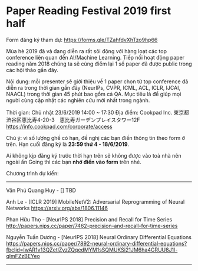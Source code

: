 # Paper Reading Festival 2019 first half

Form đăng ký tham dự: https://forms.gle/TZahfdvXhTzo9hp66

Mùa hè 2019 đã và đang diễn ra rất sôi động với hàng loạt các top conference liên quan đến AI/Machine Learning. Tiếp nối hoạt động paper reading năm 2018 chúng ta sẽ cùng điểm lại 1 số paper đã được public trong các hội thảo gần đây.

Nội dung: mỗi presenter sẽ giới thiệu về 1 paper chọn từ top conference đã diễn ra trong thời gian gần đây (NeurIPs, CVPR, ICML, ACL, ICLR, IJCAI, NAACL) trong thời gian 45 phút bao gồm cả QA. Mục tiêu là để giúp mọi người cùng cập nhật các nghiên cứu mới nhất trong ngành.

Thời gian: Chủ nhật 23/6/2019 14:00 ~ 17:30
Địa điểm: Cookpad Inc.
東京都渋谷区恵比寿4-20-3　恵比寿ガーデンプレイスタワー12F
https://info.cookpad.com/corporate/access

Chú ý: vì số lượng ghế có hạn, đề nghị các bạn điền thông tin theo form ở trên. Hạn cuối đăng ký là **23:59 thứ 4 - 18/6/2019**.

Ai không kịp đăng ký trước thời hạn trên sẽ không được vào toà nhà nên ngoài ấn Going thì các bạn **nhớ điền vào form** trên nhé.

Chương trình dự kiến:

---

Văn Phú Quang Huy - [] TBD


Anh Le - [ICLR 2019] MobileNetV2: Adversarial Reprogramming of Neural Networks
https://arxiv.org/abs/1806.11146


Phan Hữu Thọ - [NeurIPS 2018] Precision and Recall for Time Series
http://papers.nips.cc/paper/7462-precision-and-recall-for-time-series


Nguyễn Tuấn Dương - [NeurIPS 2018] Neural Ordinary Differential Equations
https://papers.nips.cc/paper/7892-neural-ordinary-differential-equations?fbclid=IwAR1v13QZetlZyzZQqedMYM1sSQMUKSi21JM6ha4GRUU8J1l-qlmFZzBEYeo

---
